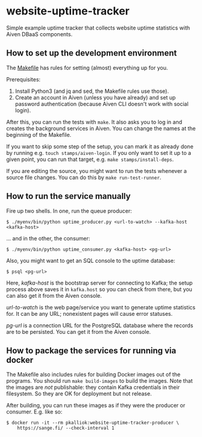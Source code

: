# website-uptime-tracker

Simple example uptime tracker that collects website uptime statistics
with Aiven DBaaS components.

## How to set up the development environment

The [Makefile](./Makefile) has rules for setting (almost) everything up
for you.

Prerequisites:
 1. Install Python3 (and jq and sed, the Makefile rules use those).
 2. Create an account in Aiven (unless you have already) and set up
    password authentication (because Aiven CLI doesn't work with social
    login).

After this, you can run the tests with `make`.  It also asks you to log
in and creates the background services in Aiven.  You can change the
names at the beginning of the Makefile.

If you want to skip some step of the setup, you can mark it as already
done by running e.g. `touch stamps/aiven-login`.  If you only want to
set it up to a given point, you can run that target, e.g. `make
stamps/install-deps`.

If you are editing the source, you might want to run the tests whenever
a source file changes.  You can do this by `make run-test-runner`.

## How to run the service manually

Fire up two shells.  In one, run the queue producer:

```
$ ./myenv/bin/python uptime_producer.py <url-to-watch> --kafka-host <kafka-host>
```

... and in the other, the consumer:

```
$ ./myenv/bin/python uptime_consumer.py <kafka-host> <pg-url>
```

Also, you might want to get an SQL console to the uptime database:

```
$ psql <pg-url>
```

Here, _kafka-host_ is the bootstrap server for connecting to Kafka; the
setup process above saves it in `kafka.host` so you can check from
there, but you can also get it from the Aiven console.

_url-to-watch_ is the web page/service you want to generate uptime
statistics for.  It can be any URL; nonexistent pages will cause error
statuses.

_pg-url_ is a connection URL for the PostgreSQL database where the
records are to be persisted.  You can get it from the Aiven console.

## How to package the services for running via docker

The Makefile also includes rules for building Docker images out of the
programs.  You should run `make build-images` to build the images.  Note
that the images are _not_ publishable: they contain Kafka credentials in
their filesystem.  So they are OK for deployment but not release.

After building, you can run these images as if they were the producer or
consumer.  E.g. like so:

```
$ docker run -it --rm pkalliok:website-uptime-tracker-producer \
	https://sange.fi/ --check-interval 1
```

